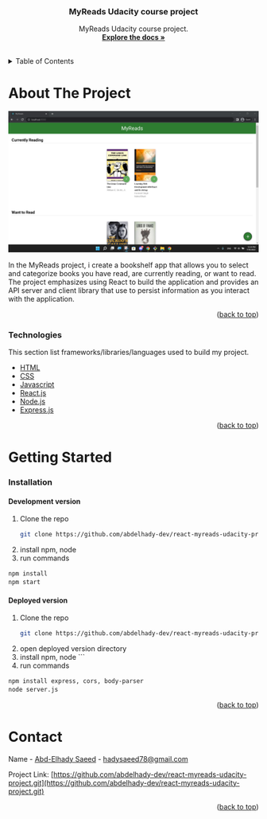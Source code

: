 <div id="top"></div>
<!-- PROJECT SHIELDS -->
<!--
*** I'm using markdown "reference style" links for readability.
*** Reference links are enclosed in brackets [ ] instead of parentheses ( ).
*** See the bottom of this document for the declaration of the reference variables
*** for contributors-url, forks-url, etc. This is an optional, concise syntax you may use.
*** https://www.markdownguide.org/basic-syntax/#reference-style-links
-->


<!-- PROJECT LOGO -->
<br />
<div align="center">
  <h3 align="center">MyReads Udacity course project</h3>

  <p align="center">
    MyReads Udacity course project.
    <br />
    <a href="https://github.com/abdelhady-dev/react-myreads-udacity-project"> <strong>Explore the docs »</strong></a>
    <br />
    <br />
  </p>
</div>



<!-- TABLE OF CONTENTS -->
<details>
  <summary>Table of Contents</summary>
  <ol>
    <li>
      <a href="#about-the-project">About The Project</a></li>
    <li>
      <a href="#getting-started">Getting Started</a>
      <ul>
        <li><a href="#installation">Installation</a></li>
      </ul>
    </li>
    <li><a href="#contact">Contact</a></li>
  </ol>
</details>



<!-- ABOUT THE PROJECT -->
# About The Project

[![Product Name Screen Shot][product-screenshot]]()

In the MyReads project, i create a bookshelf app that allows you to select and categorize books you have read, are currently reading, or want to read. The project emphasizes using React to build the application and provides an API server and client library that use to persist information as you interact with the application.

<p align="right">(<a href="#top">back to top</a>)</p>



### Technologies

This section list frameworks/libraries/languages used to build my project.

* [HTML](https://developer.mozilla.org/en-US/docs/Web/HTML)
* [CSS](https://www.w3schools.com/css/)
* [Javascript](https://www.w3schools.com/js/)
* [React.js](https://reactjs.org/)
* [Node.js](https://nodejs.org/en/)
* [Express.js](https://expressjs.com/)
<p align="right">(<a href="#top">back to top</a>)</p>



<!-- GETTING STARTED -->
# Getting Started

### Installation

#### Development version

1. Clone the repo
   ```sh
   git clone https://github.com/abdelhady-dev/react-myreads-udacity-project.git
   ```
2. install npm, node
3. run commands
  ```sh
  npm install
  npm start 
  ```

#### Deployed version

1. Clone the repo
   ```sh
   git clone https://github.com/abdelhady-dev/react-myreads-udacity-project.git
2. open deployed version directory
3. install npm, node   ```
4. run commands
  ```sh
  npm install express, cors, body-parser
  node server.js 
  ```

<p align="right">(<a href="#top">back to top</a>)</p>




<!-- CONTACT -->
# Contact

Name - [Abd-Elhady Saeed](https://www.linkedin.com/in/abd-elhady-saeed-404385205/) - hadysaeed78@gmail.com

Project Link: [https://github.com/abdelhady-dev/react-myreads-udacity-project.git](https://github.com/abdelhady-dev/react-myreads-udacity-project.git)

<p align="right">(<a href="#top">back to top</a>)</p>



<!-- MARKDOWN LINKS & IMAGES -->
<!-- https://www.markdownguide.org/basic-syntax/#reference-style-links -->
[product-screenshot]: shot.png
